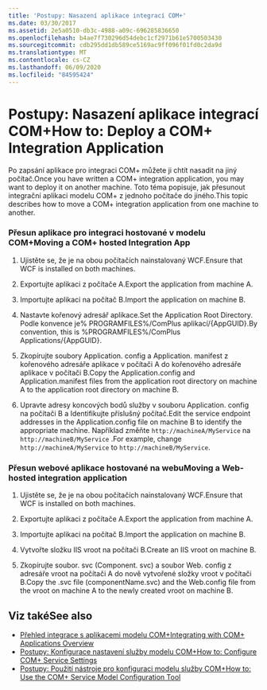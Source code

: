 ```yaml
---
title: 'Postupy: Nasazení aplikace integrací COM+'
ms.date: 03/30/2017
ms.assetid: 2e5a0510-db3c-4988-a09c-696285836650
ms.openlocfilehash: b4ae7f730296d54debc1cf2971b61e5700503430
ms.sourcegitcommit: cdb295dd1db589ce5169ac9ff096f01fd0c2da9d
ms.translationtype: MT
ms.contentlocale: cs-CZ
ms.lasthandoff: 06/09/2020
ms.locfileid: "84595424"
---
```

# <a name="how-to-deploy-a-com-integration-application"></a><span data-ttu-id="0ca2c-102">Postupy: Nasazení aplikace integrací COM+</span><span class="sxs-lookup"><span data-stu-id="0ca2c-102">How to: Deploy a COM+ Integration Application</span></span>
<span data-ttu-id="0ca2c-103">Po zapsání aplikace pro integraci COM+ můžete ji chtít nasadit na jiný počítač.</span><span class="sxs-lookup"><span data-stu-id="0ca2c-103">Once you have written a COM+ integration application, you may want to deploy it on another machine.</span></span> <span data-ttu-id="0ca2c-104">Toto téma popisuje, jak přesunout integrační aplikaci modelu COM+ z jednoho počítače do jiného.</span><span class="sxs-lookup"><span data-stu-id="0ca2c-104">This topic describes how to move a COM+ integration application from one machine to another.</span></span>  
  
### <a name="moving-a-com-hosted-integration-app"></a><span data-ttu-id="0ca2c-105">Přesun aplikace pro integraci hostované v modelu COM+</span><span class="sxs-lookup"><span data-stu-id="0ca2c-105">Moving a COM+ hosted Integration App</span></span>  
  
1. <span data-ttu-id="0ca2c-106">Ujistěte se, že je na obou počítačích nainstalovaný WCF.</span><span class="sxs-lookup"><span data-stu-id="0ca2c-106">Ensure that WCF is installed on both machines.</span></span>  
  
2. <span data-ttu-id="0ca2c-107">Exportujte aplikaci z počítače A.</span><span class="sxs-lookup"><span data-stu-id="0ca2c-107">Export the application from machine A.</span></span>  
  
3. <span data-ttu-id="0ca2c-108">Importujte aplikaci na počítač B.</span><span class="sxs-lookup"><span data-stu-id="0ca2c-108">Import the application on machine B.</span></span>  
  
4. <span data-ttu-id="0ca2c-109">Nastavte kořenový adresář aplikace.</span><span class="sxs-lookup"><span data-stu-id="0ca2c-109">Set the Application Root Directory.</span></span> <span data-ttu-id="0ca2c-110">Podle konvence je% PROGRAMFILES%/ComPlus aplikací/{AppGUID}.</span><span class="sxs-lookup"><span data-stu-id="0ca2c-110">By convention, this is %PROGRAMFILES%/ComPlus Applications/{AppGUID}.</span></span>  
  
5. <span data-ttu-id="0ca2c-111">Zkopírujte soubory Application. config a Application. manifest z kořenového adresáře aplikace v počítači A do kořenového adresáře aplikace v počítači B.</span><span class="sxs-lookup"><span data-stu-id="0ca2c-111">Copy the Application.config and Application.manifest files from the application root directory on machine A to the application root directory on machine B.</span></span>  
  
6. <span data-ttu-id="0ca2c-112">Upravte adresy koncových bodů služby v souboru Application. config na počítači B a Identifikujte příslušný počítač.</span><span class="sxs-lookup"><span data-stu-id="0ca2c-112">Edit the service endpoint addresses in the Application.config file on machine B to identify the appropriate machine.</span></span> <span data-ttu-id="0ca2c-113">Například změňte `http://machineA/MyService` na `http://machineB/MyService` .</span><span class="sxs-lookup"><span data-stu-id="0ca2c-113">For example, change `http://machineA/MyService` to `http://machineB/MyService`.</span></span>  
  
### <a name="moving-a-web-hosted-integration-application"></a><span data-ttu-id="0ca2c-114">Přesun webové aplikace hostované na webu</span><span class="sxs-lookup"><span data-stu-id="0ca2c-114">Moving a Web-hosted integration application</span></span>  
  
1. <span data-ttu-id="0ca2c-115">Ujistěte se, že je na obou počítačích nainstalovaný WCF.</span><span class="sxs-lookup"><span data-stu-id="0ca2c-115">Ensure that WCF is installed on both machines.</span></span>  
  
2. <span data-ttu-id="0ca2c-116">Exportujte aplikaci z počítače A.</span><span class="sxs-lookup"><span data-stu-id="0ca2c-116">Export the application from machine A.</span></span>  
  
3. <span data-ttu-id="0ca2c-117">Importujte aplikaci na počítač B.</span><span class="sxs-lookup"><span data-stu-id="0ca2c-117">Import the application on machine B.</span></span>  
  
4. <span data-ttu-id="0ca2c-118">Vytvořte složku IIS vroot na počítači B.</span><span class="sxs-lookup"><span data-stu-id="0ca2c-118">Create an IIS vroot on machine B.</span></span>  
  
5. <span data-ttu-id="0ca2c-119">Zkopírujte soubor. svc (Component. svc) a soubor Web. config z adresáře vroot na počítači A do nově vytvořené složky vroot v počítači B.</span><span class="sxs-lookup"><span data-stu-id="0ca2c-119">Copy the .svc file (componentName.svc) and the Web.config file from the vroot on machine A to the newly created vroot on machine B.</span></span>  
  
## <a name="see-also"></a><span data-ttu-id="0ca2c-120">Viz také</span><span class="sxs-lookup"><span data-stu-id="0ca2c-120">See also</span></span>

- [<span data-ttu-id="0ca2c-121">Přehled integrace s aplikacemi modelu COM+</span><span class="sxs-lookup"><span data-stu-id="0ca2c-121">Integrating with COM+ Applications Overview</span></span>](integrating-with-com-plus-applications-overview.md)
- [<span data-ttu-id="0ca2c-122">Postupy: Konfigurace nastavení služby modelu COM+</span><span class="sxs-lookup"><span data-stu-id="0ca2c-122">How to: Configure COM+ Service Settings</span></span>](how-to-configure-com-service-settings.md)
- [<span data-ttu-id="0ca2c-123">Postupy: Použití nástroje pro konfiguraci modelu služby COM+</span><span class="sxs-lookup"><span data-stu-id="0ca2c-123">How to: Use the COM+ Service Model Configuration Tool</span></span>](how-to-use-the-com-service-model-configuration-tool.md)
